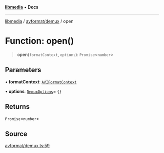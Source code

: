 [**libmedia**](../../../README.md) • **Docs**

***

[libmedia](../../../README.md) / [avformat/demux](../README.md) / open

# Function: open()

> **open**(`formatContext`, `options`): `Promise`\<`number`\>

## Parameters

• **formatContext**: [`AVIFormatContext`](../../AVFormatContext/interfaces/AVIFormatContext.md)

• **options**: [`DemuxOptions`](../interfaces/DemuxOptions.md)= `{}`

## Returns

`Promise`\<`number`\>

## Source

[avformat/demux.ts:59](https://github.com/zhaohappy/libmedia/blob/83708827f1f74f03ced670ca9bc2d9d1e5e5366a/src/avformat/demux.ts#L59)
